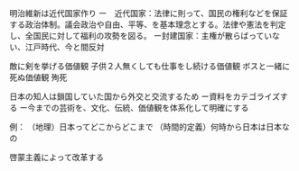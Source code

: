 明治維新は近代国家作り
ー　近代国家：法律に則って、国民の権利などを保証する政治体制。議会政治や自由、平等、を基本理念とする。法律や憲法を判定し、全国民に対して福利の攻勢を図る。
ー封建国家：主権が散らばっていない、江戸時代、今と間反対

敵に剣を挙げる価値観
子供２人無くしても仕事をし続ける価値観
ボスと一緒に死ぬ価値観
殉死


日本の知人は鎖国していた国から外交と交流するため
ー資料をカテゴライズする
ー今までの芸術を、文化、伝統、価値観を体系化して明確にする

例：
（地理）日本ってどこからどこまで
（時間的定義）何時から日本は日本なの

啓蒙主義によって改革する

